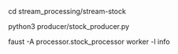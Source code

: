
cd stream_processing/stream-stock 

python3 producer/stock_producer.py

faust -A processor.stock_processor worker -l info